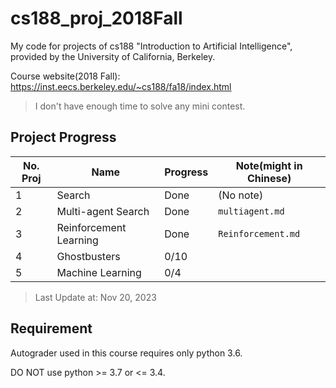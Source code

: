 # cs188_proj_2018Fall

My code for projects of cs188 "Introduction to Artificial Intelligence", provided by the University of California, Berkeley.

Course website(2018 Fall): <https://inst.eecs.berkeley.edu/~cs188/fa18/index.html>

> I don't have enough time to solve any mini contest.

## Project Progress

|No. Proj|Name|Progress|Note(might in Chinese)|
|--------|----|--------|----|
|1|Search|Done|(No note)|
|2|Multi-agent Search|Done|`multiagent.md`|
|3|Reinforcement Learning|Done|`Reinforcement.md`|
|4|Ghostbusters|0/10||
|5|Machine Learning|0/4||

> Last Update at: Nov 20, 2023

## Requirement

Autograder used in this course requires only python 3.6.

DO NOT use python >= 3.7 or <= 3.4.
